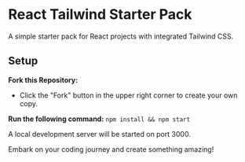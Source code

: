 # React Tailwind Starter Pack

A simple starter pack for React projects with integrated Tailwind CSS.

## Setup

**Fork this Repository:**
   - Click the "Fork" button in the upper right corner to create your own copy.

**Run the following command:**
`npm install && npm start`

A local development server will be started on port 3000.

Embark on your coding journey and create something amazing!